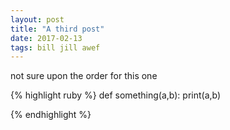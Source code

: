 ```yaml
---
layout: post
title: "A third post"
date: 2017-02-13
tags: bill jill awef
---
```

not sure upon the order for this one

{% highlight ruby %}
def something(a,b):
    print(a,b)

{% endhighlight %}

